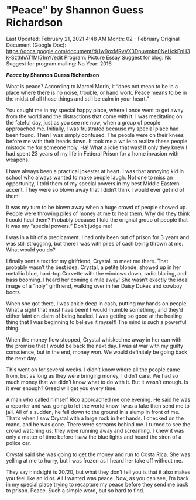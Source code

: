 # "Peace" by Shannon Guess Richardson

Last Updated: February 21, 2021 4:48 AM
Month: 02 - February
Original Document (Google Doc): https://docs.google.com/document/d/1w9oxMRvVX3Dpuvmkn0NeHckFnH3k-SzthhATfMI51mY/edit
Program: Picture Essay
Suggest for blog: No
Suggest for program mailing: No
Year: 2016

***Peace* by Shannon Guess Richardson**

What is peace? According to Marcel Morin, it “does not mean to be in a place where there is no noise, trouble, or hand work. Peace means to be in the midst of all those things and still be calm in your heart.”

You caught me in my special happy place, where I once went to get away from the world and the distractions that come with it. I was meditating on the fateful day, just as you see me now, when a group of people approached me. Initially, I was frustrated because my special place had been found. Then I was simply confused. The people were on their knees before me with their heads down. It took me a while to realize these people mistook me for someone holy. Ha! What a joke that was! If only they knew I had spent 23 years of my life in Federal Prison for a home invasion with weapons.

I have always been a practical jokester at heart. I was that annoying kid in school who always wanted to make people laugh. Not one to miss an opportunity, I told them of my special powers in my best Middle Eastern accent. They were so blown away that I didn’t think I would ever get rid of them!

It was my turn to be blown away when a huge crowd of people showed up. People were throwing piles of money at me to heal them. Why did they think I could heal them? Probably because I told the original group of people that it was my “special powers.” Don’t judge me!

I was in a bit of a predicament. I had only been out of prison for 3 years and was still struggling, but there I was with piles of cash being thrown at me. What would you do?

I finally sent a text for my girlfriend, Crystal, to meet me there. That probably wasn’t the best idea. Crystal, a petite blonde, showed up in her metallic blue, hard-top Corvette with the windows down, radio blaring, and bass booming. I heard her coming a mile away! She wasn’t exactly the ideal image of a “holy” girlfriend, walking over in her Daisy Dukes and cowboy boots.

When she got there, I was ankle deep in cash, putting my hands on people. What a sight that must have been! I would mumble something, and they’d either faint on claim of being healed. I was getting so good at the healing thing that I was beginning to believe it myself! The mind is such a powerful thing.

When the money flow stopped, Crystal whisked me away in her can with the promise that I would be back the next day. I was at war with my guilty conscience, but in the end, money won. We would definitely be going back the next day.

This went on for several weeks. I didn’t know where all the people came from, but as long as they were bringing money, I didn’t care. We had so much money that we didn’t know what to do with it. But it wasn’t enough. Is it ever enough? Greed will get you every time.

A man who called himself Rico approached me one evening. He said he was a reporter and was going to let the world know I was a fake then send me to jail. All of a sudden, he fell down to the ground in a slump in front of me. That’s when I saw Crystal with a large rock in her hands. I checked on the mand, and he was gone. There were screams behind me. I turned to see the crowd watching us: they were running away and screaming. I knew it was only a matter of time before I saw the blue lights and heard the siren of a police car.

Crystal said she was going to get the money and run to Costa Rica. She was yelling at me to hurry, but I was frozen as I heard her take off without me.

They say hindsight is 20/20, but what they don’t tell you is that it also makes you feel like an idiot. All I wanted was peace. Now, as you can see, I’m back in my special place trying to recapture my peace before they send me back to prison. Peace. Such a simple word, but so hard to find.